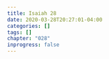 ```yaml
---
title: Isaiah 28
date: 2020-03-28T20:27:01-04:00
categories: []
tags: []
chapter: "028"
inprogress: false
---
```



